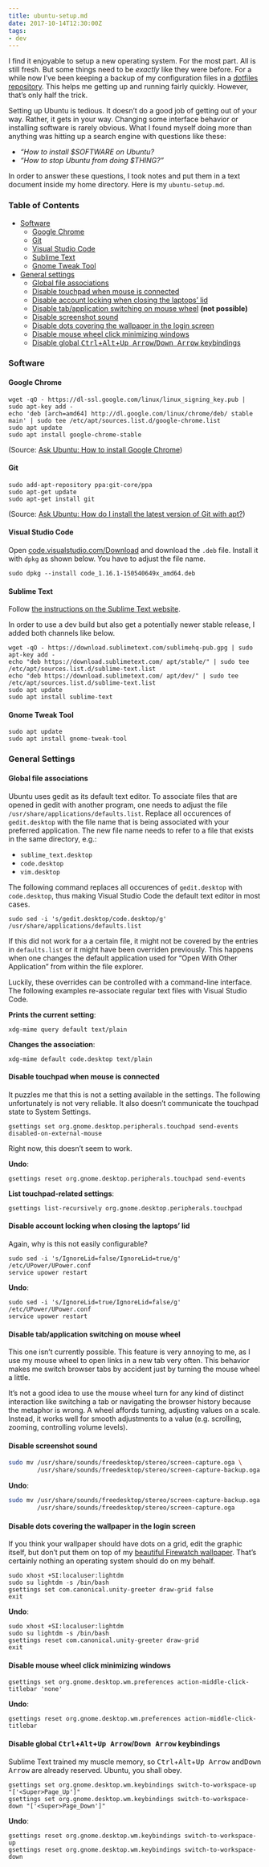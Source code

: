 ```yaml
---
title: ubuntu-setup.md
date: 2017-10-14T12:30:00Z
tags:
- dev
---
```

I find it enjoyable to setup a new operating system. For the most part. All is still fresh. But some things need to be *exactly* like they were before. For a while now I’ve been keeping a backup of my configuration files in a [dotfiles repository](https://github.com/kleinfreund/dotfiles). This helps me getting up and running fairly quickly. However, that’s only half the trick.

Setting up Ubuntu is tedious. It doesn’t do a good job of getting out of your way. Rather, it gets in your way. Changing some interface behavior or installing software is rarely obvious. What I found myself doing more than anything was hitting up a search engine with questions like these:

- *“How to install <var>$SOFTWARE</var> on Ubuntu?*
- *“How to stop Ubuntu from doing <var>$THING</var>?”*

In order to answer these questions, I took notes and put them in a text document inside my home directory. Here is my `ubuntu-setup.md`.

### Table of Contents

- [Software](#software)
  - [Google Chrome](#google-chrome)
  - [Git](#git)
  - [Visual Studio Code](#visual-studio-code)
  - [Sublime Text](#sublime-text)
  - [Gnome Tweak Tool](#gnome-tweak-tool)
- [General settings](#general-settings)
  - [Global file associations](#global-file-associations)
  - [Disable touchpad when mouse is connected](#disable-touchpad-when-mouse-is-connected)
  - [Disable account locking when closing the laptops’ lid](#disable-account-locking-when-closing-the-laptops-lid)
  - [Disable tab/application switching on mouse wheel](#disable-tab-application-switching-on-mouse-wheel) **(not possible)**
  - [Disable screenshot sound](#disable-screenshot-sound)
  - [Disable dots covering the wallpaper in the login screen](#disable-dots-covering-the-wallpaper-in-the-login-screen)
  - [Disable mouse wheel click minimizing windows](#disable-mouse-wheel-click-minimizing-windows)
  - [Disable global <kbd>Ctrl</kbd>+<kbd>Alt</kbd>+<kbd>Up Arrow</kbd>/<kbd>Down Arrow</kbd> keybindings](#disable-global-kbd-ctrl-kbd-kbd-alt-kbd-kbd-up-arrow-kbd-wbr-kbd-down-arrow-kbd-keybindings)

### Software

#### Google Chrome

```
wget -qO - https://dl-ssl.google.com/linux/linux_signing_key.pub | sudo apt-key add -
echo 'deb [arch=amd64] http://dl.google.com/linux/chrome/deb/ stable main' | sudo tee /etc/apt/sources.list.d/google-chrome.list
sudo apt update
sudo apt install google-chrome-stable
```

(Source: [Ask Ubuntu: How to install Google Chrome](https://askubuntu.com/a/510186))

#### Git

```
sudo add-apt-repository ppa:git-core/ppa
sudo apt-get update
sudo apt-get install git
```

(Source: [Ask Ubuntu: How do I install the latest version of Git with apt?](https://askubuntu.com/a/568596/337853))

#### Visual Studio Code

Open [code.visualstudio.com/Download](https://code.visualstudio.com/Download) and download the `.deb` file. Install it with `dpkg` as shown below. You have to adjust the file name.

```
sudo dpkg --install code_1.16.1-150540649x_amd64.deb
```

#### Sublime Text

Follow [the instructions on the Sublime Text website](https://www.sublimetext.com/docs/3/linux_repositories.html).

In order to use a dev build but also get a potentially newer stable release, I added both channels like below.

```
wget -qO - https://download.sublimetext.com/sublimehq-pub.gpg | sudo apt-key add -
echo "deb https://download.sublimetext.com/ apt/stable/" | sudo tee /etc/apt/sources.list.d/sublime-text.list
echo "deb https://download.sublimetext.com/ apt/dev/" | sudo tee /etc/apt/sources.list.d/sublime-text.list
sudo apt update
sudo apt install sublime-text
```

#### Gnome Tweak Tool

```
sudo apt update
sudo apt install gnome-tweak-tool
```


### General Settings

#### Global file associations

Ubuntu uses gedit as its default text editor. To associate files that are opened in gedit with another program, one needs to adjust the file `/usr/share/applications/defaults.list`. Replace all occurences of `gedit.desktop` with the file name that is being associated with your preferred application. The new file name needs to refer to a file that exists in the same directory, e.g.:

- `sublime_text.desktop`
- `code.desktop`
- `vim.desktop`

The following command replaces all occurences of `gedit.desktop` with `code.desktop`, thus making Visual Studio Code the default text editor in most cases.

```
sudo sed -i 's/gedit.desktop/code.desktop/g' /usr/share/applications/defaults.list
```

If this did not work for a a certain file, it might not be covered by the entries in `defaults.list` or it might have been overriden previously. This happens when one changes the default application used for “Open With Other Application” from within the file explorer.

Luckily, these overrides can be controlled with a command-line interface. The following examples re-associate regular text files with Visual Studio Code.

**Prints the current setting**:

```
xdg-mime query default text/plain
```

**Changes the association**:

```
xdg-mime default code.desktop text/plain
```

#### Disable touchpad when mouse is connected

It puzzles me that this is not a setting available in the settings. The following unfortunately is not very reliable. It also doesn’t communicate the touchpad state to System Settings.

```
gsettings set org.gnome.desktop.peripherals.touchpad send-events disabled-on-external-mouse
```

Right now, this doesn’t seem to work.

**Undo**:

```
gsettings reset org.gnome.desktop.peripherals.touchpad send-events
```

**List touchpad-related settings**:

```
gsettings list-recursively org.gnome.desktop.peripherals.touchpad
```

#### Disable account locking when closing the laptops’ lid

Again, why is this not easily configurable?

```
sudo sed -i 's/IgnoreLid=false/IgnoreLid=true/g' /etc/UPower/UPower.conf
service upower restart
```

**Undo**:

```
sudo sed -i 's/IgnoreLid=true/IgnoreLid=false/g' /etc/UPower/UPower.conf
service upower restart
```

#### Disable tab/application switching on mouse wheel

This one isn’t currently possible. This feature is very annoying to me, as I use my mouse wheel to open links in a new tab very often. This behavior makes me switch browser tabs by accident just by turning the mouse wheel a little.

It’s not a good idea to use the mouse wheel turn for any kind of distinct interaction like switching a tab or navigating the browser history because the metaphor is wrong. A wheel affords turning, adjusting values on a scale. Instead, it works well for smooth adjustments to a value (e.g. scrolling, zooming, controlling volume levels).

#### Disable screenshot sound

```sh
sudo mv /usr/share/sounds/freedesktop/stereo/screen-capture.oga \
        /usr/share/sounds/freedesktop/stereo/screen-capture-backup.oga
```

**Undo**:

```sh
sudo mv /usr/share/sounds/freedesktop/stereo/screen-capture-backup.oga \
        /usr/share/sounds/freedesktop/stereo/screen-capture.oga
```

#### Disable dots covering the wallpaper in the login screen

If you think your wallpaper should have dots on a grid, edit the graphic itself, but don’t put them on top of my [beautiful Firewatch wallpaper](http://blog.camposanto.com/post/138965082204/firewatch-launch-wallpaper-when-we-redid-the). That’s certainly nothing an operating system should do on my behalf.

```
sudo xhost +SI:localuser:lightdm
sudo su lightdm -s /bin/bash
gsettings set com.canonical.unity-greeter draw-grid false
exit
```

**Undo**:

```
sudo xhost +SI:localuser:lightdm
sudo su lightdm -s /bin/bash
gsettings reset com.canonical.unity-greeter draw-grid
exit
```

#### Disable mouse wheel click minimizing windows

```
gsettings set org.gnome.desktop.wm.preferences action-middle-click-titlebar 'none'
```

**Undo**:

```
gsettings reset org.gnome.desktop.wm.preferences action-middle-click-titlebar
```

#### Disable global <kbd>Ctrl</kbd>+<kbd>Alt</kbd>+<kbd>Up Arrow</kbd>/<wbr><kbd>Down Arrow</kbd> keybindings

Sublime Text trained my muscle memory, so <kbd>Ctrl</kbd>+<kbd>Alt</kbd>+<kbd>Up Arrow</kbd> and<kbd>Down Arrow</kbd> are already reserved. Ubuntu, you shall obey.

```
gsettings set org.gnome.desktop.wm.keybindings switch-to-workspace-up "['<Super>Page_Up']"
gsettings set org.gnome.desktop.wm.keybindings switch-to-workspace-down "['<Super>Page_Down']"
```

**Undo**:

```
gsettings reset org.gnome.desktop.wm.keybindings switch-to-workspace-up
gsettings reset org.gnome.desktop.wm.keybindings switch-to-workspace-down
```
